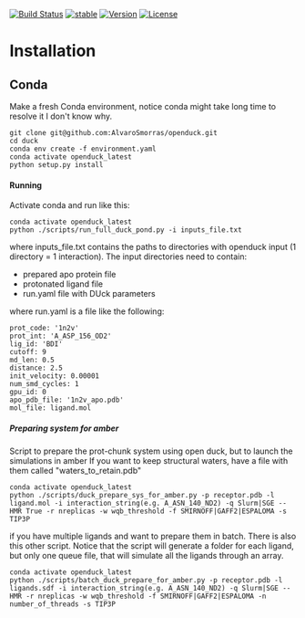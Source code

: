[![Build Status](https://travis-ci.org/abradle/duck.svg?branch=master)](https://travis-ci.org/abradle/duck)
[![stable](http://badges.github.io/stability-badges/dist/experimental.svg)](http://github.com/badges/stability-badges)
[![Version](http://img.shields.io/badge/version-0.1.0-blue.svg?style=flat)](https://github.com/abradle/duck)
[![License](http://img.shields.io/badge/license-Apache%202.0-blue.svg?style=flat)](https://github.com/abradle/duck/blob/master/LICENSE.txt)

# Installation

## Conda

Make a fresh Conda environment, notice conda might take long time to resolve it I don't know why.
```
git clone git@github.com:AlvaroSmorras/openduck.git
cd duck
conda env create -f environment.yaml 
conda activate openduck_latest
python setup.py install
```

#### Running

Activate conda and run like this:
```
conda activate openduck_latest
python ./scripts/run_full_duck_pond.py -i inputs_file.txt
```

where inputs_file.txt contains the paths to directories with openduck input (1 directory = 1 interaction).
The input directories need to contain:
- prepared apo protein file
- protonated ligand file
- run.yaml file with DUck parameters


where run.yaml is a file like the following:

```
prot_code: '1n2v'
prot_int: 'A_ASP_156_OD2'
lig_id: 'BDI'
cutoff: 9
md_len: 0.5
distance: 2.5
init_velocity: 0.00001
num_smd_cycles: 1
gpu_id: 0
apo_pdb_file: '1n2v_apo.pdb'
mol_file: ligand.mol
```

##### Preparing system for amber

Script to prepare the prot-chunk system using open duck, but to launch the simulations in amber
If you want to keep structural waters, have a file with them called "waters_to_retain.pdb"

```{bash}
conda activate openduck_latest
python ./scripts/duck_prepare_sys_for_amber.py -p receptor.pdb -l ligand.mol -i interaction_string(e.g. A_ASN_140_ND2) -q Slurm|SGE --HMR True -r nreplicas -w wqb_threshold -f SMIRNOFF|GAFF2|ESPALOMA -s TIP3P
```

if you have multiple ligands and want to prepare them in batch. There is also this other script. Notice that the script will generate a folder for each ligand, but only one queue file, that will simulate all the ligands through an array.

```{bash}
conda activate openduck_latest
python ./scripts/batch_duck_prepare_for_amber.py -p receptor.pdb -l ligands.sdf -i interaction_string(e.g. A_ASN_140_ND2) -q Slurm|SGE --HMR -r nreplicas -w wqb_threshold -f SMIRNOFF|GAFF2|ESPALOMA -n number_of_threads -s TIP3P
```
